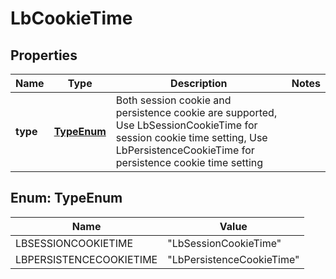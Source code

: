 # LbCookieTime

## Properties
Name | Type | Description | Notes
------------ | ------------- | ------------- | -------------
**type** | [**TypeEnum**](#TypeEnum) | Both session cookie and persistence cookie are supported, Use LbSessionCookieTime for session cookie time setting, Use LbPersistenceCookieTime for persistence cookie time setting  | 

<a name="TypeEnum"></a>
## Enum: TypeEnum
Name | Value
---- | -----
LBSESSIONCOOKIETIME | &quot;LbSessionCookieTime&quot;
LBPERSISTENCECOOKIETIME | &quot;LbPersistenceCookieTime&quot;
